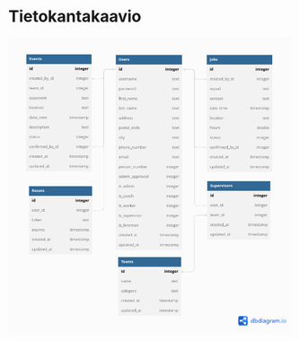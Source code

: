 # Tietokantakaavio

![Tietokantakaavio](https://github.com/Urheiluseura-3-0/urheiluseura3.0/blob/documentation-up/documentation/pictures/Tietokantakaavio.png)

